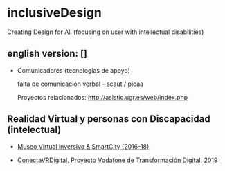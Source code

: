 # inclusiveDesign
Creating Design for All (focusing on user with intellectual disabilities) 

english version: []
----


- Comunicadores  (tecnologías de apoyo) 

	falta de comunicación verbal - scaut / picaa 


  Proyectos relacionados: http://asistic.ugr.es/web/index.php 


## Realidad Virtual y personas con Discapacidad (intelectual) 

- [Museo Virtual inversivo & SmartCity (2016-18)](http://www.emadridnet.org/index.php/es/28-eventos-y-seminarios/535-museogrades-el-museo-virtual-inmersivo-e-inclusivo-aprendiendo-e-interpretando-una-smart-city)

- [ConectaVRDigital, Proyecto Vodafone de Transformación Digital, 2019](https://www.slideshare.net/mgea/conectavrdigital-conectados-por-la-accesibilidad)





